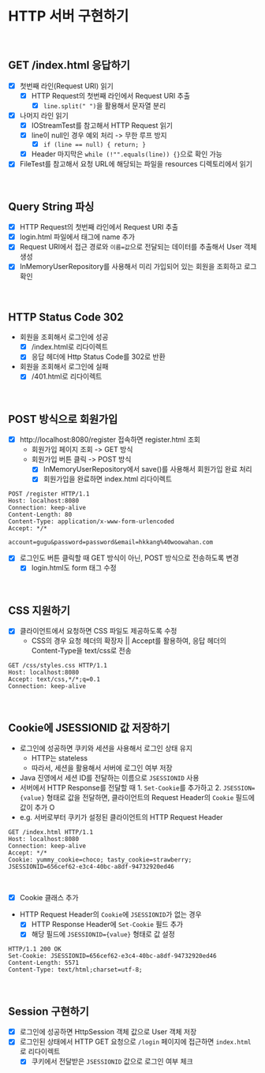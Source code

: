 # HTTP 서버 구현하기

<br/>

## GET /index.html 응답하기

- [x] 첫번째 라인(Request URI) 읽기
    - [x] HTTP Request의 첫번째 라인에서 Request URI 추출
        - [x] `line.split(" ")`을 활용해서 문자열 분리
- [x] 나머지 라인 읽기
    - [x] IOStreamTest를 참고해서 HTTP Request 읽기
    - [x] line이 null인 경우 예외 처리 -> 무한 루프 방지
        - [x] `if (line == null) { return; }`
    - [x] Header 마지막은 `while (!"".equals(line)) {}`으로 확인 가능
- [x] FileTest를 참고해서 요청 URL에 해당되는 파일을 resources 디렉토리에서 읽기

<br/>

## Query String 파싱

- [x] HTTP Request의 첫번째 라인에서 Request URI 추출
- [x] login.html 파일에서 태그에 name 추가
- [x] Request URI에서 접근 경로와 `이름=값`으로 전달되는 데이터를 추출해서 User 객체 생성
- [x] InMemoryUserRepository를 사용해서 미리 가입되어 있는 회원을 조회하고 로그 확인

<br/>

## HTTP Status Code 302

- 회원을 조회해서 로그인에 성공
    - [x] /index.html로 리다이렉트
    - [x] 응답 헤더에 Http Status Code를 302로 반환
- 회원을 조회해서 로그인에 실패
    - [x] /401.html로 리다이렉트

<br/>

## POST 방식으로 회원가입

- [x] http://localhost:8080/register 접속하면 register.html 조회
    - 회원가입 페이지 조회 -> GET 방식
    - 회원가입 버튼 클릭 -> POST 방식
        - [x] InMemoryUserRepository에서 save()를 사용해서 회원가입 완료 처리
        - [x] 회원가입을 완료하면 index.html 리다이렉트
```http request
POST /register HTTP/1.1
Host: localhost:8080
Connection: keep-alive
Content-Length: 80
Content-Type: application/x-www-form-urlencoded
Accept: */*

account=gugu&password=password&email=hkkang%40woowahan.com
```
- [x] 로그인도 버튼 클릭할 때 GET 방식이 아닌, POST 방식으로 전송하도록 변경
    - [x] login.html도 form 태그 수정

<br/>

## CSS 지원하기

- [x] 클라이언트에서 요청하면 CSS 파일도 제공하도록 수정
    - CSS의 경우 요청 헤더의 확장자 || Accept를 활용하여, 응답 헤더의 Content-Type을 text/css로 전송
```http request
GET /css/styles.css HTTP/1.1
Host: localhost:8080
Accept: text/css,*/*;q=0.1
Connection: keep-alive
```

<br/>

## Cookie에 JSESSIONID 값 저장하기

- 로그인에 성공하면 쿠키와 세션을 사용해서 로그인 상태 유지
    - HTTP는 stateless
    - 따라서, 세션을 활용해서 서버에 로그인 여부 저장
- Java 진영에서 세션 ID를 전달하는 이름으로 `JSESSIONID` 사용
- 서버에서 HTTP Response를 전달할 때 1. `Set-Cookie`를 추가하고 2. `JSESSION={value}` 형태로 값을 전달하면, 클라이언트의 Request Header의 `Cookie` 필드에 값이 추가 O
- e.g. 서버로부터 쿠키가 설정된 클라이언트의 HTTP Request Header
```http request
GET /index.html HTTP/1.1
Host: localhost:8080
Connection: keep-alive
Accept: */*
Cookie: yummy_cookie=choco; tasty_cookie=strawberry; JSESSIONID=656cef62-e3c4-40bc-a8df-94732920ed46
```
<br/>

- [x] Cookie 클래스 추가
- HTTP Request Header의 `Cookie`에 `JSESSIONID`가 없는 경우
    - [x] HTTP Response Header에 `Set-Cookie` 필드 추가
    - [x] 해당 필드에 `JSESSIONID={value}` 형태로 값 설정
```http request
HTTP/1.1 200 OK
Set-Cookie: JSESSIONID=656cef62-e3c4-40bc-a8df-94732920ed46
Content-Length: 5571
Content-Type: text/html;charset=utf-8;
```

<br/>

## Session 구현하기

- [x] 로그인에 성공하면 HttpSession 객체 값으로 User 객체 저장
- [x] 로그인된 상태에서 HTTP GET 요청으로 `/login` 페이지에 접근하면 `index.html`로 리다이렉트
    - [x] 쿠키에서 전달받은 `JSESSIONID` 값으로 로그인 여부 체크
